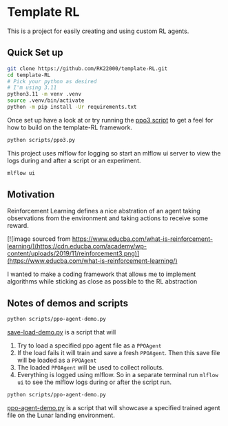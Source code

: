 # Template RL

This is a project for easily creating and using custom RL agents.

## Quick Set up

```sh
git clone https://github.com/RK22000/template-RL.git
cd template-RL
# Pick your python as desired
# I'm using 3.11
python3.11 -m venv .venv
source .venv/bin/activate
python -m pip install -Ur requirements.txt
```

Once set up have a look at or try running the [ppo3 script](scripts/ppo3.py) to get a feel for how to build on the template-RL framework.

```sh
python scripts/ppo3.py
```

This project uses mlflow for logging so start an mlflow ui server to view the logs during and after a script or an experiment.

```sh
mlflow ui
```

## Motivation

Reinforcement Learning defines a nice abstration of an agent taking observations from the environment and taking actions to receive some reward.

[![image sourced from https://www.educba.com/what-is-reinforcement-learning/](https://cdn.educba.com/academy/wp-content/uploads/2019/11/reinforcement3.png)](https://www.educba.com/what-is-reinforcement-learning/)

I wanted to make a coding framework that allows me to implement algorithms while sticking as close as possible to the RL abstraction

## Notes of demos and scripts

```sh
python scripts/ppo-agent-demo.py
```

[save-load-demo.py](scripts/save-load-demo.py) is a script that will

1. Try to load a specified ppo agent file as a `PPOAgent`
2. If the load fails it will train and save a fresh `PPOAgent`. Then this save file will be loaded as a `PPOAgent`
3. The loaded `PPOAgent` will be used to collect rollouts.
4. Everything is logged using mlflow. So in a separate terminal run `mlflow ui` to see the mlflow logs during or after the script run.

```sh
python scripts/ppo-agent-demo.py
```

[ppo-agent-demo.py](scripts/ppo-agent-demo.py) is a script that will showcase a specified trained agent file on the Lunar landing environment.
